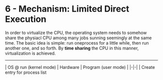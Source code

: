# 6 - Mechanism: Limited Direct Execution

In order to virtualize the CPU, the operating system needs to somehow share the physiacl CPU among many jobs sunning seemingly at the same time. The basic idea is simple: run oneprocess for a little while, then run another one, and so forth. By **time sharing** the CPU in this manner, virtualization is achieved.



---

| OS @ run (kernel mode) | Hardware | Program (user mode) |
|-|-|
| Create entry for process list